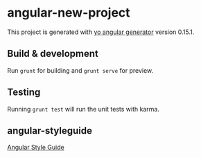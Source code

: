 # angular-new-project

This project is generated with [yo angular generator](https://github.com/yeoman/generator-angular)
version 0.15.1.

## Build & development

Run `grunt` for building and `grunt serve` for preview.

## Testing

Running `grunt test` will run the unit tests with karma.

## angular-styleguide

[Angular Style Guide](https://github.com/johnpapa/angular-styleguide#jscs)
